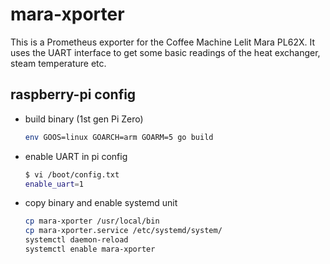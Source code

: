 # mara-xporter

This is a Prometheus exporter for the Coffee Machine Lelit Mara PL62X. It uses
the UART interface to get some basic readings of the heat exchanger, steam
temperature etc.

## raspberry-pi config

* build binary (1st gen Pi Zero)

	```bash
	env GOOS=linux GOARCH=arm GOARM=5 go build
	```

* enable UART in pi config

	```bash
	$ vi /boot/config.txt
	enable_uart=1
	```

* copy binary and enable systemd unit

	```bash
	cp mara-xporter /usr/local/bin
	cp mara-xporter.service /etc/systemd/system/
	systemctl daemon-reload
	systemctl enable mara-xporter
	```
